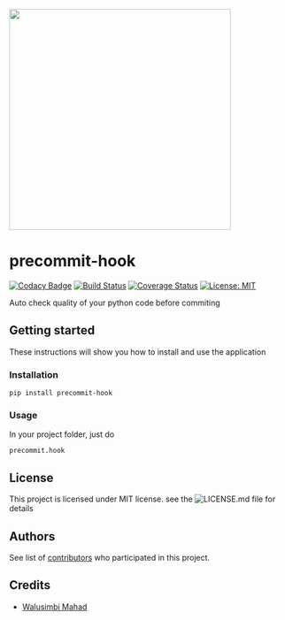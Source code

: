 <a href="https://asciinema.org/a/135255" target="_blank"><img src="https://asciinema.org/a/135255.png" height="400" /></a>
# precommit-hook
[![Codacy Badge](https://api.codacy.com/project/badge/Grade/095d63a592e74b239b28b5e19e689709)](https://www.codacy.com/app/abtcolns/precommit-hook?utm_source=github.com&utm_medium=referral&utm_content=collin5/precommit-hook&utm_campaign=badger)
[![Build Status](https://travis-ci.org/collin5/precommit-hook.svg?branch=master)](https://travis-ci.org/collin5/precommit-hook)
[![Coverage Status](https://coveralls.io/repos/github/collin5/precommit-hook/badge.svg?branch=master)](https://coveralls.io/github/collin5/precommit-hook?branch=master)
[![License: MIT](https://img.shields.io/badge/License-MIT-yellow.svg)](https://opensource.org/licenses/MIT)

Auto check quality of your python code before commiting

## Getting started
These instructions will show you how to install and use the application

### Installation
 ```
 pip install precommit-hook
 ```
### Usage 
In your project folder, just do 
```
precommit.hook
```
## License
This project is licensed under MIT license. see the ![LICENSE.md](LICENSE) file for details

## Authors
See list of <a href="https://github.com/collin5/precommit-hook/graphs/contributors">contributors</a> who participated in this project.

## Credits
<ul>
 <li><a href="https://github.com/andela-engmkwalusimbi">Walusimbi Mahad </a></li>
</ul>
